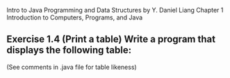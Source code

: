 Intro to Java Programming and Data Structures by Y. Daniel Liang
Chapter 1 Introduction to Computers, Programs, and Java

## Exercise 1.4 (Print a table) Write a program that displays the following table:

(See comments in .java file for table likeness)
